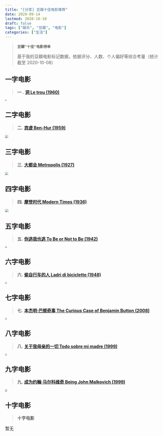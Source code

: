 ```yaml
---
title: "[分享] 豆瓣十佳电影推荐"
date: 2020-09-14
lastmod: 2020-10-10
draft: false
tags: ["娱乐", "豆瓣", "电影"]
categories: ["生活"]
---
```




> **`豆瓣"十佳"电影榜单`**
>
> 基于我的豆瓣电影标记数据，依据评分、人数、个人偏好等综合考量（统计截至 2020-10-08）



## 一字电影







> **一 .** [**洞 Le trou (1960)**](https://movie.douban.com/subject/1424334/)



<img src="https://s1.ax1x.com/2020/10/10/06QKrd.jpg" style="zoom:33%;" />



## 二字电影



> **二.** [**宾虚 Ben-Hur (1959)**](https://movie.douban.com/subject/1293150/)



<img src="https://s1.ax1x.com/2020/10/10/06QZ8O.jpg" style="zoom:63%;" />

## 三字电影



> **三.** [**大都会 Metropolis (1927)**](https://movie.douban.com/subject/1298107/)



<img src="https://s1.ax1x.com/2020/10/10/06Qe2D.jpg" style="zoom:63%;" />



## 四字电影



> **四.** [**摩登时代 Modern Times (1936)**](https://movie.douban.com/subject/1294371/)

 

<img src="https://s1.ax1x.com/2020/10/10/06Qmxe.jpg" style="zoom:67%;" />





## 五字电影



> **五.** [**你逃我也逃 To Be or Not to Be (1942)**](https://movie.douban.com/subject/1303418/)



<img src="https://s1.ax1x.com/2020/10/10/06QuKH.jpg" style="zoom: 35%;" />



## 六字电影



> **六.** [**偷自行车的人 Ladri di biciclette (1948)**](https://movie.douban.com/subject/1295873/)



<img src="https://s1.ax1x.com/2020/10/10/06QMqA.jpg" style="zoom:40%;" />

## 七字电影



> **七.** [**本杰明·巴顿奇事 The Curious Case of Benjamin Button (2008)**](https://movie.douban.com/subject/1485260/)



<img src="https://s1.ax1x.com/2020/10/10/06Q3IP.jpg" style="zoom:39%;" />



## 八字电影



> **八.** **[关于我母亲的一切 Todo sobre mi madre (1999)](https://movie.douban.com/subject/1291937/)**



<img src="https://s1.ax1x.com/2020/10/10/06QlVI.jpg" style="zoom:36%;" />



## 九字电影



> **九.** **[成为约翰·马尔科维奇 Being John Malkovich (1999)](https://movie.douban.com/subject/1292279/)**



<img src="https://s1.ax1x.com/2020/10/10/06Q1at.jpg" style="zoom:45%;" />



## 十字电影



> **十字电影**



暂无


